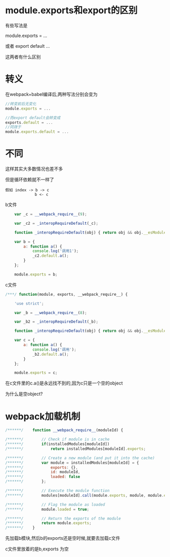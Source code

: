 # module.exports和export的区别

有些写法是

module.exports = ...

或者 export default ...

这两者有什么区别

# 转义

在webpack+babel编译后,两种写法分别会变为

```javascript
//转变前后无变化
module.exports = ...

//而export default会转变成
exports.default = ...
//同效于
module.exports.default = ...
```

# 不同

这样其实大多数情况也差不多

但是循环依赖就不一样了
```
假如 index -> b -> c
             b <- c
```

b文件
```javascript
	var _c = __webpack_require__(9);

	var _c2 = _interopRequireDefault(_c);

	function _interopRequireDefault(obj) { return obj && obj.__esModule ? obj : { default: obj }; }

	var b = {
	    a: function a() {
	        console.log('调用1');
	        _c2.default.a();
	    }
	};

	module.exports = b;
```

c文件
```javascript
/***/ function(module, exports, __webpack_require__) {

	'use strict';

	var _b = __webpack_require__(8);

	var _b2 = _interopRequireDefault(_b);

	function _interopRequireDefault(obj) { return obj && obj.__esModule ? obj : { default: obj }; }

	var c = {
	    a: function a() {
	        console.log('调用');
	        _b2.default.a();
	    }
	};

	module.exports = c;
```

在c文件里的c.a()是永远找不到的,因为c只是一个空的object

为什么是空object?

# webpack加载机制

```javascript
/******/ 	function __webpack_require__(moduleId) {

/******/ 		// Check if module is in cache
/******/ 		if(installedModules[moduleId])
/******/ 			return installedModules[moduleId].exports;

/******/ 		// Create a new module (and put it into the cache)
/******/ 		var module = installedModules[moduleId] = {
/******/ 			exports: {},
/******/ 			id: moduleId,
/******/ 			loaded: false
/******/ 		};

/******/ 		// Execute the module function
/******/ 		modules[moduleId].call(module.exports, module, module.exports, __webpack_require__);

/******/ 		// Flag the module as loaded
/******/ 		module.loaded = true;

/******/ 		// Return the exports of the module
/******/ 		return module.exports;
/******/ 	}
```

先加载b模块,然后b的exports还是空时候,就要去加载c文件

c文件里放着的是b,exports 为空

